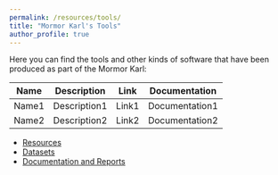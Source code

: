 ```yaml
---
permalink: /resources/tools/
title: "Mormor Karl's Tools"
author_profile: true
---
```


Here you can find the tools and other kinds of software that have been produced as part of the Mormor Karl:

|Name|Description|Link|Documentation|
|-|-|-|-|
|Name1|Description1|Link1|Documentation1|
|Name2|Description2|Link2|Documentation2|

- [Resources](../)
- [Datasets](./datasets/)
- [Documentation and Reports](./reports/)
